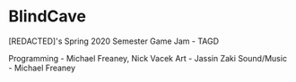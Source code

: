 # BlindCave
[REDACTED]'s Spring 2020 Semester Game Jam - TAGD

Programming - Michael Freaney, Nick Vacek
Art - Jassin Zaki
Sound/Music - Michael Freaney
